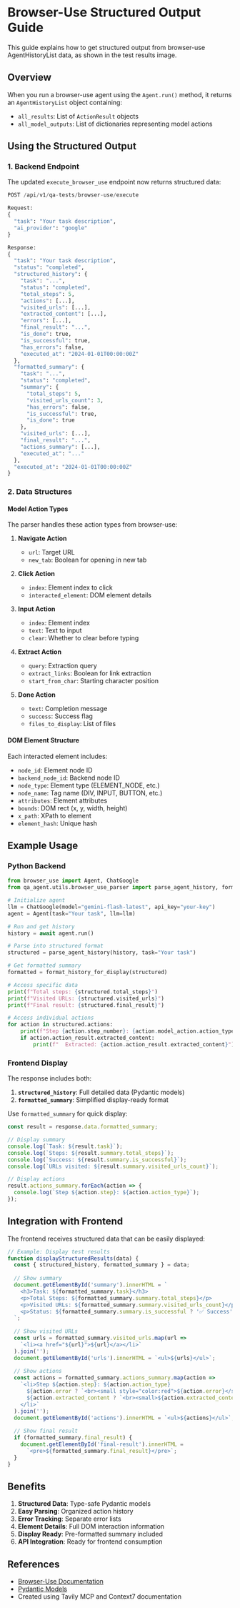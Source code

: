 # Browser-Use Structured Output Guide

This guide explains how to get structured output from browser-use AgentHistoryList data, as shown in the test results image.

## Overview

When you run a browser-use agent using the `Agent.run()` method, it returns an `AgentHistoryList` object containing:
- `all_results`: List of `ActionResult` objects
- `all_model_outputs`: List of dictionaries representing model actions

## Using the Structured Output

### 1. Backend Endpoint

The updated `execute_browser_use` endpoint now returns structured data:

```python
POST /api/v1/qa-tests/browser-use/execute

Request:
{
  "task": "Your task description",
  "ai_provider": "google"
}

Response:
{
  "task": "Your task description",
  "status": "completed",
  "structured_history": {
    "task": "...",
    "status": "completed",
    "total_steps": 5,
    "actions": [...],
    "visited_urls": [...],
    "extracted_content": [...],
    "errors": [...],
    "final_result": "...",
    "is_done": true,
    "is_successful": true,
    "has_errors": false,
    "executed_at": "2024-01-01T00:00:00Z"
  },
  "formatted_summary": {
    "task": "...",
    "status": "completed",
    "summary": {
      "total_steps": 5,
      "visited_urls_count": 3,
      "has_errors": false,
      "is_successful": true,
      "is_done": true
    },
    "visited_urls": [...],
    "final_result": "...",
    "actions_summary": [...],
    "executed_at": "..."
  },
  "executed_at": "2024-01-01T00:00:00Z"
}
```

### 2. Data Structures

#### Model Action Types

The parser handles these action types from browser-use:

1. **Navigate Action**
   - `url`: Target URL
   - `new_tab`: Boolean for opening in new tab

2. **Click Action**
   - `index`: Element index to click
   - `interacted_element`: DOM element details

3. **Input Action**
   - `index`: Element index
   - `text`: Text to input
   - `clear`: Whether to clear before typing

4. **Extract Action**
   - `query`: Extraction query
   - `extract_links`: Boolean for link extraction
   - `start_from_char`: Starting character position

5. **Done Action**
   - `text`: Completion message
   - `success`: Success flag
   - `files_to_display`: List of files

#### DOM Element Structure

Each interacted element includes:
- `node_id`: Element node ID
- `backend_node_id`: Backend node ID
- `node_type`: Element type (ELEMENT_NODE, etc.)
- `node_name`: Tag name (DIV, INPUT, BUTTON, etc.)
- `attributes`: Element attributes
- `bounds`: DOM rect (x, y, width, height)
- `x_path`: XPath to element
- `element_hash`: Unique hash

## Example Usage

### Python Backend

```python
from browser_use import Agent, ChatGoogle
from qa_agent.utils.browser_use_parser import parse_agent_history, format_history_for_display

# Initialize agent
llm = ChatGoogle(model="gemini-flash-latest", api_key="your-key")
agent = Agent(task="Your task", llm=llm)

# Run and get history
history = await agent.run()

# Parse into structured format
structured = parse_agent_history(history, task="Your task")

# Get formatted summary
formatted = format_history_for_display(structured)

# Access specific data
print(f"Total steps: {structured.total_steps}")
print(f"Visited URLs: {structured.visited_urls}")
print(f"Final result: {structured.final_result}")

# Access individual actions
for action in structured.actions:
    print(f"Step {action.step_number}: {action.model_action.action_type}")
    if action.action_result.extracted_content:
        print(f"  Extracted: {action.action_result.extracted_content}")
```

### Frontend Display

The response includes both:
1. **`structured_history`**: Full detailed data (Pydantic models)
2. **`formatted_summary`**: Simplified display-ready format

Use `formatted_summary` for quick display:
```javascript
const result = response.data.formatted_summary;

// Display summary
console.log(`Task: ${result.task}`);
console.log(`Steps: ${result.summary.total_steps}`);
console.log(`Success: ${result.summary.is_successful}`);
console.log(`URLs visited: ${result.summary.visited_urls_count}`);

// Display actions
result.actions_summary.forEach(action => {
  console.log(`Step ${action.step}: ${action.action_type}`);
});
```

## Integration with Frontend

The frontend receives structured data that can be easily displayed:

```javascript
// Example: Display test results
function displayStructuredResults(data) {
  const { structured_history, formatted_summary } = data;
  
  // Show summary
  document.getElementById('summary').innerHTML = `
    <h3>Task: ${formatted_summary.task}</h3>
    <p>Total Steps: ${formatted_summary.summary.total_steps}</p>
    <p>Visited URLs: ${formatted_summary.summary.visited_urls_count}</p>
    <p>Status: ${formatted_summary.summary.is_successful ? '✅ Success' : '❌ Failed'}</p>
  `;
  
  // Show visited URLs
  const urls = formatted_summary.visited_urls.map(url => 
    `<li><a href="${url}">${url}</a></li>`
  ).join('');
  document.getElementById('urls').innerHTML = `<ul>${urls}</ul>`;
  
  // Show actions
  const actions = formatted_summary.actions_summary.map(action => 
    `<li>Step ${action.step}: ${action.action_type}
      ${action.error ? `<br><small style="color:red">${action.error}</small>` : ''}
      ${action.extracted_content ? `<br><small>${action.extracted_content}</small>` : ''}
    </li>`
  ).join('');
  document.getElementById('actions').innerHTML = `<ul>${actions}</ul>`;
  
  // Show final result
  if (formatted_summary.final_result) {
    document.getElementById('final-result').innerHTML = 
      `<pre>${formatted_summary.final_result}</pre>`;
  }
}
```

## Benefits

1. **Structured Data**: Type-safe Pydantic models
2. **Easy Parsing**: Organized action history
3. **Error Tracking**: Separate error lists
4. **Element Details**: Full DOM interaction information
5. **Display Ready**: Pre-formatted summary included
6. **API Integration**: Ready for frontend consumption

## References

- [Browser-Use Documentation](https://github.com/browser-use/browser-use)
- [Pydantic Models](https://docs.pydantic.dev/)
- Created using Tavily MCP and Context7 documentation


